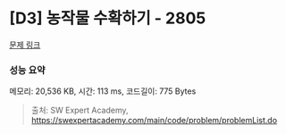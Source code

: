 # [D3] 농작물 수확하기 - 2805 

[문제 링크](https://swexpertacademy.com/main/code/problem/problemDetail.do?contestProbId=AV7GLXqKAWYDFAXB) 

### 성능 요약

메모리: 20,536 KB, 시간: 113 ms, 코드길이: 775 Bytes



> 출처: SW Expert Academy, https://swexpertacademy.com/main/code/problem/problemList.do